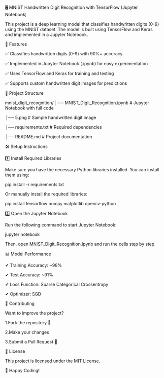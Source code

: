 🖥️ MNIST Handwritten Digit Recognition with TensorFlow (Jupyter Notebook)

This project is a deep learning model that classifies handwritten digits (0-9) using the MNIST dataset. The model is built using TensorFlow and Keras and implemented in a Jupyter Notebook.

📌 Features 

✅ Classifies handwritten digits (0-9) with 90%+ accuracy

✅ Implemented in Jupyter Notebook (.ipynb) for easy experimentation

✅ Uses TensorFlow and Keras for training and testing

✅ Supports custom handwritten digit images for predictions

📂 Project Structure

mnist_digit_recognition/
│── MNIST_Digit_Recognition.ipynb  # Jupyter Notebook with full code

│── 5.png                          # Sample handwritten digit image

│── requirements.txt               # Required dependencies

│── README.md                      # Project documentation

🛠 Setup Instructions

1️⃣ Install Required Libraries

Make sure you have the necessary Python libraries installed. You can install them using:

pip install -r requirements.txt

Or manually install the required libraries:

pip install tensorflow numpy matplotlib opencv-python

2️⃣ Open the Jupyter Notebook

Run the following command to start Jupyter Notebook:

jupyter notebook

Then, open MNIST_Digit_Recognition.ipynb and run the cells step by step.

📊 Model Performance

✔ Training Accuracy: ~98%

✔ Test Accuracy: ~91%

✔ Loss Function: Sparse Categorical Crossentropy

✔ Optimizer: SGD

🤝 Contributing

Want to improve the project?

1.Fork the repository 🍴

2.Make your changes

3.Submit a Pull Request 🚀


📜 License

This project is licensed under the MIT License.

🚀 Happy Coding! 
